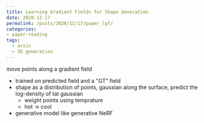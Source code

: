 ```yaml
---
title: Learning Gradient Fields for Shape Generation
date: 2020-12-17
permalink: /posts/2020/12/17/paper_lgf/
categories:
- paper-reading
tags:
  - arxiv
  - 3D generation
---
```


move points along a gradient field
- trained on predicted field and a "GT" field
- shape as a distribution of points, gaussian along the surface, predict the log-density of tat gaussian
  - weight points using temprature
  - hot -> cool
- generative model like generative NeRF